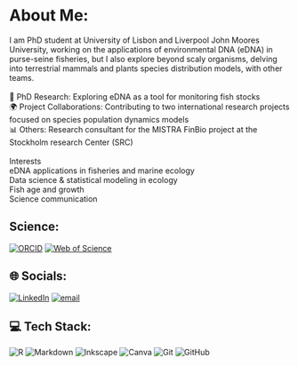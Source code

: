 # About Me:
I am PhD student at University of Lisbon and Liverpool John Moores University, working on the applications of environmental DNA (eDNA) in purse-seine fisheries, but I also explore beyond scaly organisms, delving into terrestrial mammals and plants species distribution models, with other teams.<br><br>🔬 PhD Research: Exploring eDNA as a tool for monitoring fish stocks<br>🌍 Project Collaborations: Contributing to two international research projects focused on species population dynamics models<br>📊 Others: Research consultant for the MISTRA FinBio project at the Stockholm research Center (SRC)<br><br>Interests<br>eDNA applications in fisheries and marine ecology<br>Data science & statistical modeling in ecology<br>Fish age and growth<br>Science communication<br>

## Science:
[![ORCID](https://img.shields.io/badge/ORCID-%2300A66F.svg?style=for-the-badge&logo=orcid&logoColor=white)](https://orcid.org/0009-0009-4578-7381) [![Web of Science](https://img.shields.io/badge/Web%20of%20Science-%23F58025.svg?style=for-the-badge&logo=clarivate&logoColor=white)](https://www.webofscience.com/wos/author/record/KYP-5517-2024)



## 🌐 Socials:
[![LinkedIn](https://img.shields.io/badge/LinkedIn-%230077B5.svg?logo=linkedin&logoColor=white)](https://www.linkedin.com/in/maria-in%C3%AAs-silva-b16b04208/) [![email](https://img.shields.io/badge/Email-D14836?logo=gmail&logoColor=white)](mailto:misilva@ciencias.ulisboa.pt) 

## 💻 Tech Stack:
![R](https://img.shields.io/badge/r-%23276DC3.svg?style=for-the-badge&logo=r&logoColor=white) ![Markdown](https://img.shields.io/badge/markdown-%23000000.svg?style=for-the-badge&logo=markdown&logoColor=white) ![Inkscape](https://img.shields.io/badge/Inkscape-e0e0e0?style=for-the-badge&logo=inkscape&logoColor=080A13) ![Canva](https://img.shields.io/badge/Canva-%2300C4CC.svg?style=for-the-badge&logo=Canva&logoColor=white) ![Git](https://img.shields.io/badge/git-%23F05033.svg?style=for-the-badge&logo=git&logoColor=white) ![GitHub](https://img.shields.io/badge/github-%23121011.svg?style=for-the-badge&logo=github&logoColor=white)
